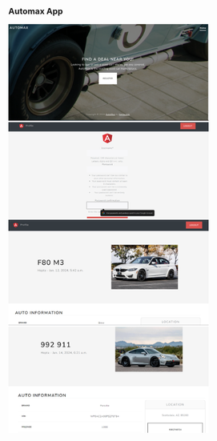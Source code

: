 


### Automax App
<div>
<img src="https://github.com/Harsh1tSh/Django_app/blob/master/preview/Screenshot%202024-12-22%20142237.png" alt="feed example" width="400">
<img src="https://github.com/Harsh1tSh/Django_app/blob/master/preview/Screenshot%202024-12-22%20142722.png" alt="feed example" width="400">
<img src="https://github.com/Harsh1tSh/Django_app/blob/master/preview/Screenshot%202024-12-22%20142903.png" alt="feed example" width="400">
<img src="https://github.com/Harsh1tSh/Django_app/blob/master/preview/Screenshot%202024-12-22%20143000.png" alt="feed example" width="400">
</div>
</p>
